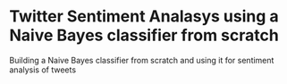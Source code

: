 # Twitter Sentiment Analasys using a Naive Bayes classifier from scratch
Building a Naive Bayes classifier from scratch and using it for sentiment analysis of tweets
